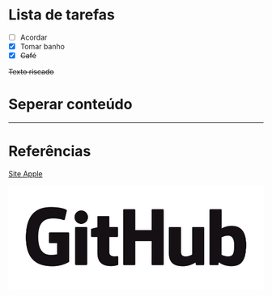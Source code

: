 # Lista de tarefas

- [ ] Acordar
- [x] Tomar banho
- [x] ~~Café~~

~~Texto riscado~~

# Seperar conteúdo

---

# Referências

[Site Apple][site-apple]

![Image][gihub-logo]

[gihub-logo]: GitHub_Logo.png
[site-apple]: https://www.apple.com/br/